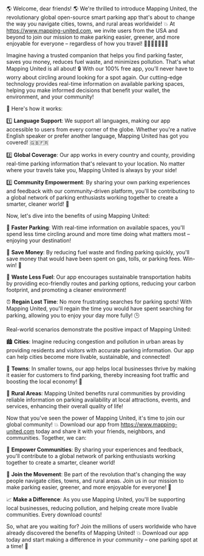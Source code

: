 🌎 Welcome, dear friends! 🌎 We're thrilled to introduce Mapping United, the revolutionary global open-source smart parking app that's about to change the way you navigate cities, towns, and rural areas worldwide! 💥 At https://www.mapping-united.com, we invite users from the USA and beyond to join our mission to make parking easier, greener, and more enjoyable for everyone – regardless of how you travel! 🚗🚌🚂🚴‍♀️🏃‍♂️

Imagine having a trusted companion that helps you find parking faster, saves you money, reduces fuel waste, and minimizes pollution. That's what Mapping United is all about! 🔒 With our 100% free app, you'll never have to worry about circling around looking for a spot again. Our cutting-edge technology provides real-time information on available parking spaces, helping you make informed decisions that benefit your wallet, the environment, and your community!

🌟 Here's how it works:

1️⃣ **Language Support**: We support all languages, making our app accessible to users from every corner of the globe. Whether you're a native English speaker or prefer another language, Mapping United has got you covered! 🇬🇧🇫🇷

2️⃣ **Global Coverage**: Our app works in every country and county, providing real-time parking information that's relevant to your location. No matter where your travels take you, Mapping United is always by your side!

3️⃣ **Community Empowerment**: By sharing your own parking experiences and feedback with our community-driven platform, you'll be contributing to a global network of parking enthusiasts working together to create a smarter, cleaner world! 🌈

Now, let's dive into the benefits of using Mapping United:

🚗 **Faster Parking**: With real-time information on available spaces, you'll spend less time circling around and more time doing what matters most – enjoying your destination!

💸 **Save Money**: By reducing fuel waste and finding parking quickly, you'll save money that would have been spent on gas, tolls, or parking fees. Win-win! 🏦

🌿 **Waste Less Fuel**: Our app encourages sustainable transportation habits by providing eco-friendly routes and parking options, reducing your carbon footprint, and promoting a cleaner environment!

⏰ **Regain Lost Time**: No more frustrating searches for parking spots! With Mapping United, you'll regain the time you would have spent searching for parking, allowing you to enjoy your day more fully! 🕒

Real-world scenarios demonstrate the positive impact of Mapping United:

🏙️ **Cities**: Imagine reducing congestion and pollution in urban areas by providing residents and visitors with accurate parking information. Our app can help cities become more livable, sustainable, and connected!

🌳 **Towns**: In smaller towns, our app helps local businesses thrive by making it easier for customers to find parking, thereby increasing foot traffic and boosting the local economy! 🏢

🌄 **Rural Areas**: Mapping United benefits rural communities by providing reliable information on parking availability at local attractions, events, and services, enhancing their overall quality of life!

Now that you've seen the power of Mapping United, it's time to join our global community! 💥 Download our app from https://www.mapping-united.com today and share it with your friends, neighbors, and communities. Together, we can:

🌈 **Empower Communities**: By sharing your experiences and feedback, you'll contribute to a global network of parking enthusiasts working together to create a smarter, cleaner world!

💪 **Join the Movement**: Be part of the revolution that's changing the way people navigate cities, towns, and rural areas. Join us in our mission to make parking easier, greener, and more enjoyable for everyone! 🌟

📈 **Make a Difference**: As you use Mapping United, you'll be supporting local businesses, reducing pollution, and helping create more livable communities. Every download counts!

So, what are you waiting for? Join the millions of users worldwide who have already discovered the benefits of Mapping United! 💥 Download our app today and start making a difference in your community – one parking spot at a time! 🚀